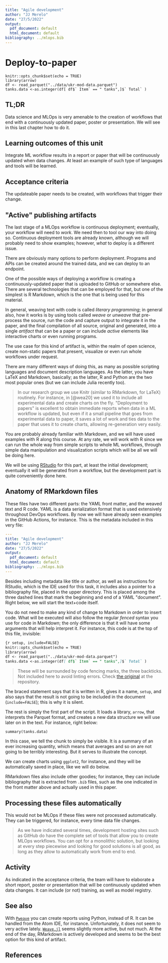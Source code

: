 ```yaml
---
title: "Agile development"
author: "JJ Merelo"
date: "27/5/2022"
output:
  pdf_document: default
  html_document: default
bibliography: ../mlops.bib
---
```

# Deploy-to-paper

```{r setup, include=FALSE}
knitr::opts_chunk$set(echo = TRUE)
library(arrow)
df <- read_parquet("../data/ukr-mod-data.parquet")
tanks.data <-as.integer(df[ df$` Item` == " tanks",]$` Total` )
```

## TL;DR

Data science and MLOps is very amenable to the creation of workflows that end
with a continuously updated paper, poster or presentation. We will see in this
last chapter how to do it.

## Learning outcomes of this unit

Integrate ML workflow results in a report or paper that will be continuously
updated when data changes. At least an example of such type of languages and
tools will be learned.

## Acceptance criteria

The updateable paper needs to be created, with workflows that trigger their
change.

## "Active" publishing artifacts

The last stage of a MLOps workflow is continuous deployment; eventually, your
workflow will need to *work*. We need then to tool our way into doing
so. Continuous deployment tools are already known, although we will probably
need to show examples; however, *what* to deploy is a different issue.

There are obviously many options to perform deployment. Programs  and APIs can
be created around the trained data, and we can deploy to an endpoint.

One of the possible ways of deploying a workflow is creating a
continuously-updated paper that is uploaded to GitHub or somewhere else. There
are several technologies that can be employed for that, but one of the simplest
is R Markdown, which is the one that is being used for this material.

In general, weaving text with code is called *literary programming*; in general
also, how it works is by using tools called *weave* or *unweave* that
pre-process the source, run the code and capture output to integrate it in the
paper, and the final compilation of all source, original and generated, into a
single *artifact* that can be a paper or can include *active* elements like
interactive charts or even running programs.

The use case for this kind of artifact is, within the realm of open science,
create non-static papers that present, visualize or even run whole workflows
under request.

There are many different ways of doing this, as many as possible scripting
languages and document description languages. As the latter, you have LaTeX and
Markdown, basically; as the latter, R and Python are the two most popular ones
(but we can include Julia recently too).

> In our research group we use Knitr (similar to RMarkdown, for LaTeX)
> routinely. For instance, in [@wea20] we used it to include all experimental
> data and create charts on the fly. "Deployment to papers" is excellent to
> obtain immediate reports when data in a ML workflow is updated, but even if
> it a small pipeline that goes from experimental data to paper, it saves a lot
> of work and ties data to the paper that uses it to create charts, allowing
> re-generation very easily.

You are probably already familiar with Markdown, and we will have used examples
with R along this course. At any rate, we will work with R since we can run the
whole way from simple scripts to whole ML workflows, through simple data
manipulation and visualization scripts which will be all we will be doing here.

We will be using [RStudio](https://rstudio.com) for this part, at least the
initial development; eventually it will be generated from a workflow, but the
development part is quite conveniently done here.

## Anatomy of RMarkdown files

These files have two different parts: the YAML front matter, and the weaved text
and R code. YAML is a data serialization format that is used extensively
throughout DevOps workflows. By now we will have already seen examples in the
GitHub Actions, for instance. This is the metadata included in this very file:

```yaml
---
title: "Agile development"
author: "JJ Merelo"
date: "27/5/2022"
output:
  pdf_document: default
  html_document: default
bibliography: ../mlops.bib
---
```

Besides including metadata like title or author, as well as instructions for
RStudio, which is the IDE used for this task, it includes also a pointer to a
bibliography file, placed in the upper directory. This is placed among the three
dashed lines that mark the beginning and end of a YAML "document". Right below,
we will start the text+code itself.

You do not need to make any kind of change to Markdown in order to insert
code. What will be executed will also follow the regular *fenced* syntax you use
for code in Markdown; the only difference is that it will have some arguments
that will help interpret it. For instance, this code is at the top of this file,
invisible:

```markdown
{r setup, include=FALSE}
knitr::opts_chunk$set(echo = TRUE)
library(arrow)
df <- read_parquet("../data/ukr-mod-data.parquet")
tanks.data <-as.integer(df[ df$` Item` == " tanks",]$` Total` )
```

> These will be surrounded by code fencing marks, the three backticks. Not
> included here to avoid linting errors. Check [the
> original](https://github.com/JJ/nova-mlops/blob/3dc7c1e374ea51d61037f87ac24c8f6c0d4c7f5f/text/07.Papers.md?plain=1#L12-L17)
> at the repository.

The braced statement says that it is
written in R, gives it a name, `setup`, and also says that the result is not
going to be included in the document (`include=FALSE`); this is why it is
silent.

The rest is simply the first part of the script. It loads a library, `arrow`,
that interprets the Parquet format, and creates a new data structure we will use
later on in the text. For instance, right below:

```{r tanks}
summary(tanks.data)
```

In this case, we tell the chunk to simply be visible. It is a summary of an ever
increasing quantity, which means that averages and so on are not going to be
terribly interesting. But it serves to illustrate the concept.

We can create charts using `ggplot2`, for instance, and they will be
automatically saved in place, like we will do below.

RMarkdown files also include other goodies; for instance, they can include
bibliography that is extracted from `.bib` files, such as the one indicated in
the front matter above and actually used in this paper.

## Processing these files automatically

This would not be MLOps if these files were not processed automatically. They
can be triggered, for instance, every time data file changes.

> As we have indicated several times, development hosting sites such as GitHub
> do have the complete set of tools that allow you to create MLOps
> workflows. You can opt for a monolithic solution, but looking at every step
> piecewise and looking for good solutions is all good, as long as they allow to
> automatically work from end to end.

## Activity

As indicated in the acceptance criteria, the team will have to elaborate a
short report, poster or presentation that will be continuously updated when data
changes. It can include (or not) training, as well as model registry.

## See also

With [`Pweave`](https://mpastell.com/pweave/) you can create reports using
Python, instead of R. It can be handled from the Atom IDE, for
instance. Unfortunately, it does not seem to very active
lately. [`Weave.jl`](https://github.com/JunoLab/Weave.jl) seems slightly more
active, but not much. At the end of the day, RMarkdown is actively developed and
seems to be the best option for this kind of artifact.

## References
